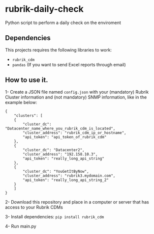 # rubrik-daily-check
 Python script to perform a daily check on the enviroment

## Dependencies

This projects requires the following libraries to work:
- `rubrik_cdm`
- `pandas` (If you want to send Excel reports through email)

## How to use it.

1- Create a JSON file named `config.json` with your (mandatory) Rubrik Cluster information and (not mandatory) SNMP information, like in the example below:
```
{
    "clusters": [
    {
        "cluster_dc": "Datacenter_name_where_you_rubrik_cdm_is_located",
        "cluster_address": "rubrik_cdm_ip_or_hostname",
        "api_token": "api_token_of_rubrik_cdm"
    },
    {
        "cluster_dc": "Datacenter2",
        "cluster_address": "192.158.10.3",
        "api_token": "really_long_api_string"
    },
    {
        "cluster_dc": "YouGetItByNow",
        "cluster_address": "rubrik3.mydomain.com",
        "api_token": "really_long_api_string_2"
    }
    ]
}
```
2- Download this repository and place in a computer or server that has access to your Rubrik CDMs

3- Install dependencies: `pip install rubrik_cdm`

4- Run main.py
